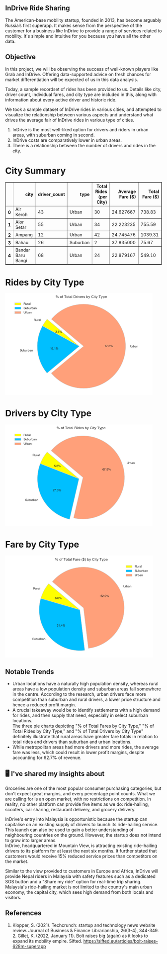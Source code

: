 ## InDrive Ride Sharing
The American-base mobility startup, founded in 2013, has become arguably Russia’s first superapp.
It makes sense from the perspective of the customer for a business like InDrive to provide a range of services related to mobility. It's simple and intuitive for you because you have all the other data.


## Objective
In this project, we will be observing the success of well-known players like Grab and InDrive. Offering data-supported advice on fresh chances for market differentiation will be expected of us in this data analysis.

Today, a sample recordset of rides has been provided to us. Details like city, driver count, individual fares, and city type are included in this, along with information about every active driver and historic ride.

We took a sample dataset of InDrive rides in various cities, and attempted to visualize the relationship between various aspects and understand what drives the average fair of InDrive rides in various type of cities.
1. InDrive is the most well-liked option for drivers and riders in urban areas, with suburban coming in second.
2. InDrive costs are comparatively lower in urban areas.
3. There is a relationship between the number of drivers and rides in the city.


# City Summary 

<table border="1" class="dataframe">
  <thead>
    <tr style="text-align: right;">
      <th></th>
      <th>city</th>
      <th>driver_count</th>
      <th>type</th>
      <th>Total Rides (per City)</th>
      <th>Average Fare ($)</th>
      <th>Total Fare ($)</th>
    </tr>
  </thead>
  <tbody>
    <tr>
      <th>0</th>
      <td>Air Keroh</td>
      <td>43</td>
      <td>Urban</td>
      <td>30</td>
      <td>24.627667</td>
      <td>738.83</td>
    </tr>
    <tr>
      <th>1</th>
      <td>Alor Setar</td>
      <td>55</td>
      <td>Urban</td>
      <td>34</td>
      <td>22.223235</td>
      <td>755.59</td>
    </tr>
    <tr>
      <th>2</th>
      <td>Ampang</td>
      <td>12</td>
      <td>Urban</td>
      <td>42</td>
      <td>24.745476</td>
      <td>1039.31</td>
    </tr>
    <tr>
      <th>3</th>
      <td>Bahau</td>
      <td>26</td>
      <td>Suburban</td>
      <td>2</td>
      <td>37.835000</td>
      <td>75.67</td>
    </tr>
    <tr>
      <th>4</th>
      <td>Bandar Baru Bangi</td>
      <td>68</td>
      <td>Urban</td>
      <td>24</td>
      <td>22.879167</td>
      <td>549.10</td>
    </tr>
  </tbody>
</table>
</div>


# Rides by City Type


![png](Pie_Totalrides_citytype.png)


# Drivers by City Type


![png](Pie_Totaldrivers_citytype.png)


# Fare by City Type


![png](Pie_Totalfare_citytype.png)



## Notable Trends

- Urban locations have a naturally high population density, whereas rural areas have a low population density and suburban areas fall somewhere in the centre. According to the research, urban drivers face more competition than suburban and rural drivers, a lower price structure and hence a reduced profit margin.
- A crucial takeaway would be to identify settlements with a high demand for rides, and then supply that need, especially in select suburban locations.<br>The three pie charts depicting "% of Total Fares by City Type," "% of Total Rides by City Type," and "% of Total Drivers by City Type" definitely illustrate that rural areas have greater fare totals in relation to total rides and drivers than suburban and urban locations.
- While metropolitan areas had more drivers and more rides, the average fare was less, which could result in lower profit margins, despite accounting for 62.7% of revenue.



## 🖥️ I've shared my insights about
<p>Groceries are one of the most popular consumer purchasing categories, but don't expect great margins, and every percentage point counts. What we are calling for is an open market, with no restrictions on competition. In reality, no other platform can provide five items as we do: ride-hailing, scooters, car sharing, restaurant delivery, and grocery delivery.</p>

<p>InDrive's entry into Malaysia is opportunistic because the startup can capitalise on an existing supply of drivers to launch its ride-hailing service. This launch can also be used to gain a better understanding of neighbouring countries on the ground. However, the startup does not intend to grow into larger areas.<br>InDrive, headquartered in Mountain View, is attracting existing ride-hailing drivers to its platform for at least the next six months. It further stated that customers would receive 15% reduced service prices than competitors on the market.</p>

<p>Similar to the view provided to customers in Europe and Africa, InDrive will provide Nepal riders in Malaysia with safety features such as a dedicated SOS button and a "Share my ride" option for real-time trip sharing. Malaysia's ride-hailing market is not limited to the country's main urban economy, the capital city, which sees high demand from both locals and visitors.</p>

## References
1. Klopper, S. (2021). Techcrunch: startup and technology news website review. Journal of Business & Finance Librarianship, 26(3-4), 344-349.<br>2. Gillet, K. (2022, January 11). Bolt raises big (again) as it looks to expand its mobility empire. Sifted. https://sifted.eu/articles/bolt-raises-628m-superapp 

